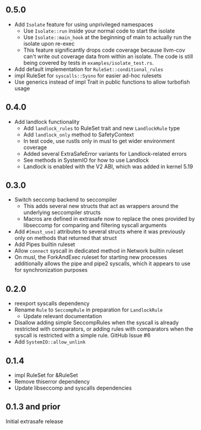 0.5.0
-----
- Add `Isolate` feature for using unprivileged namespaces
  - Use `Isolate::run` inside your normal code to start the isolate
  - Use `Isolate::main_hook` at the beginning of main to actually run the isolate upon re-exec
  - This feature significantly drops code coverage because llvm-cov can't write
    out coverage data from within an isolate. The code is still being covered
    by tests in `examples/isolate_test.rs`.
- Add default implementation for `RuleSet::conditional_rules`
- impl RuleSet for `syscalls::Sysno` for easier ad-hoc rulesets
- Use generics instead of impl Trait in public functions to allow turbofish usage

0.4.0
-----
- Add landlock functionality
  - Add `landlock_rules` to RuleSet trait and new `LandlockRule` type
  - Add `landlock_only` method to SafetyContext
  - In test code, use rustls only in musl to get wider environment coverage
  - Added several ExtraSafeError variants for Landlock-related errors
  - See methods in SystemIO for how to use Landlock
  - Landlock is enabled with the V2 ABI, which was added in kernel 5.19

0.3.0
-----
- Switch seccomp backend to seccompiler
  - This adds several new structs that act as wrappers around the underlying
    seccompiler structs
  - Macros are defined in extrasafe now to replace the ones provided by
    libseccomp for comparing and filtering syscall arguments
- Add `#[must_use]` attributes to several structs where it was previously only
  on methods that returned that struct
- Add Pipes builtin ruleset
- Allow `connect` syscall in dedicated method in Network builtin ruleset
- On musl, the ForkAndExec ruleset for starting new processes additionally
  allows the pipe and pipe2 syscalls, which it appears to use for
  synchronization purposes

0.2.0
-----
- reexport syscalls dependency
- Rename `Rule` to `SeccompRule` in preparation for `LandlockRule`
    - Update relevant documentation
- Disallow adding simple SeccompRules when the syscall is already restricted
  with comparators, or adding rules with comparators when the syscall is
  restricted with a simple rule. GitHub Issue #6
- Add `SystemIO::allow_unlink`

0.1.4
-----
- impl RuleSet for &RuleSet
- Remove thiserror dependency
- Update libseccomp and syscalls dependencies

0.1.3 and prior
----
Initial extrasafe release
